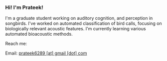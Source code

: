 ### Hi! I'm Prateek!

<!--
**prateek754/prateek754** is a ✨ _special_ ✨ repository because its `README.md` (this file) appears on your GitHub profile.

Here are some ideas to get you started:

- 🔭 I’m currently working on ...
- 🌱 I’m currently learning ...
- 👯 I’m looking to collaborate on ...
- 🤔 I’m looking for help with ...
- 💬 Ask me about ...
- 📫 How to reach me: ...
- 😄 Pronouns: ...
- ⚡ Fun fact: ...
-->
I'm a graduate student working on auditory cognition, and perception in songbirds. 
I've worked on automated classification of bird calls, focusing on biologically relevant acoustic features. I'm currently learning various automated bioacoustic methods. 

Reach me:

Email: [prateek6289 [at] gmail [dot] com](mailto:prateek6289@gmail.com) 

